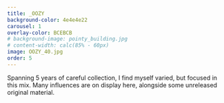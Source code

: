 ```yaml
---
title: _OOZY
background-color: 4e4e4e22
carousel: 1
overlay-color: BCEBCB
# background-image: pointy_building.jpg
# content-width: calc(85% - 60px)
image: OOZY_40.jpg
order: 5
---
```


Spanning 5 years of careful collection, I find myself varied, but focused in this mix. Many influences are on display here, alongside some unreleased original material.
